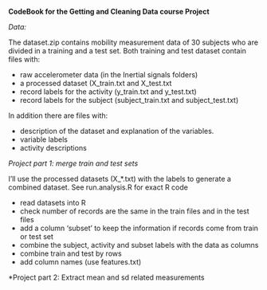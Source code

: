 **CodeBook for the Getting and Cleaning Data course Project**

*Data:*

The dataset.zip contains mobility measurement data of 30 subjects who are divided in a training and a test set. 
Both training and test dataset contain files with:
- raw accelerometer data (in the Inertial signals folders)
- a processed dataset (X_train.txt and X_test.txt
- record labels for the activity (y_train.txt and y_test.txt)
- record labels for the subject (subject_train.txt and subject_test.txt)

In addition there are files with:
- description of the dataset and explanation of the variables.
- variable labels
- activity descriptions

*Project part 1: merge train and test sets*

I’ll use the processed datasets (X_*.txt) with the labels to generate a combined dataset.
See run.analysis.R for exact R code
- read datasets into R
- check number of records are the same in the train files and in the test files
- add a column ‘subset’ to keep the information if records come from train or test set
- combine the subject, activity and subset labels with the data as columns
- combine train and test by rows
- add column names (use features.txt)

*Project part 2: Extract mean and sd related measurements


